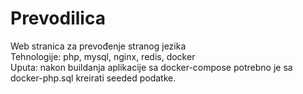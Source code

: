 # Prevodilica
Web stranica za prevođenje stranog jezika<br />
Tehnologije: php, mysql, nginx, redis, docker <br />
Uputa: nakon buildanja aplikacije sa docker-compose potrebno je sa docker-php.sql kreirati seeded podatke.
